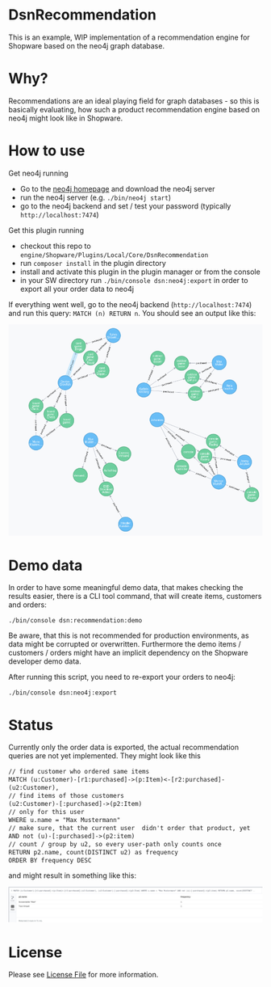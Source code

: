 # DsnRecommendation
This is an example, WIP implementation of a recommendation engine for Shopware based on the
neo4j graph database.

# Why?
Recommendations are an ideal playing field for graph databases - so this is basically evaluating,
how such a product recommendation engine based on neo4j might look like in Shopware.

# How to use
Get neo4j running
* Go to the [neo4j homepage](neo4j.com/download/) and download the neo4j server
* run the neo4j server (e.g. `./bin/neo4j start`)
* go to the neo4j backend and set / test your password (typically `http://localhost:7474`)

Get this plugin running
* checkout this repo to `engine/Shopware/Plugins/Local/Core/DsnRecommendation`
* run `composer install` in the plugin directory
* install and activate this plugin in the plugin manager or from the console
* in your SW directory run `./bin/console dsn:neo4j:export` in order to export all your order data to neo4j

If everything went well, go to the neo4j backend (`http://localhost:7474`) and run this query: `MATCH (n) RETURN n`.
You should see an output like this:

![neo4j graph](docs/graph2.png)

# Demo data
In order to have some meaningful demo data, that makes checking the results easier,
there is a CLI tool command, that will create items, customers and orders:

```
./bin/console dsn:recommendation:demo
```

Be aware, that this is not recommended for production environments, as data might
be corrupted or overwritten. Furthermore the demo items / customers / orders
might have an implicit dependency on the Shopware developer demo data.

After running this script, you need to re-export your orders to neo4j:

```
./bin/console dsn:neo4j:export
```




# Status
Currently only the order data is exported, the actual recommendation queries are not yet implemented.
They might look like this

```
// find customer who ordered same items
MATCH (u:Customer)-[r1:purchased]->(p:Item)<-[r2:purchased]-(u2:Customer),
// find items of those customers
(u2:Customer)-[:purchased]->(p2:Item)
// only for this user
WHERE u.name = "Max Mustermann"
// make sure, that the current user  didn't order that product, yet
AND not (u)-[:purchased]->(p2:item)
// count / group by u2, so every user-path only counts once
RETURN p2.name, count(DISTINCT u2) as frequency
ORDER BY frequency DESC
```

and might result in something like this:

![neo4j result](docs/result.png)
# License

Please see [License File](LICENSE) for more information.